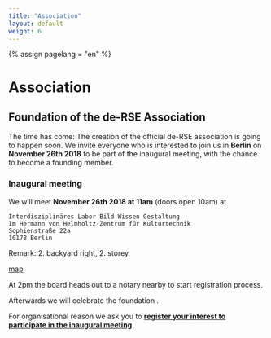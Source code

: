 ```yaml
---
title: "Association"
layout: default
weight: 6
---
```

<!-- Set variable "lang" to reflect page language -->
{% assign pagelang = "en" %}

# Association

## Foundation of the de-RSE Association

The time has come: The creation of the official de-RSE association is going to
happen soon. We invite everyone who is interested to join us in **Berlin** on **November 26th 2018** to be part
of the inaugural meeting, with the chance to become a founding member.

### Inaugural meeting
We will meet **November 26th 2018 at 11am** (doors open 10am) at

```
Interdisziplinäres Labor Bild Wissen Gestaltung
Im Hermann von Helmholtz-Zentrum für Kulturtechnik
Sophienstraße 22a
10178 Berlin
```
Remark: 2. backyard right, 2. storey

[map](https://goo.gl/maps/cD8rECTZYft)

At 2pm the board heads out to a notary nearby to start registration process.

Afterwards we will celebrate the foundation . 

For organisational reason we ask you to **[register your interest to participate in the inaugural meeting](http://nuest.staff.ifgi.de/survey/index.php/452847?lang=de-informal)**.